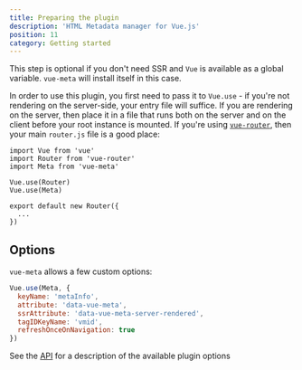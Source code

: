 ```yaml
---
title: Preparing the plugin
description: 'HTML Metadata manager for Vue.js'
position: 11
category: Getting started
---
```

<alert type="info">

This step is optional if you don't need SSR and `Vue` is available as a global variable. `vue-meta` will install itself in this case.

</alert>

In order to use this plugin, you first need to pass it to `Vue.use` - if you're not rendering on the server-side, your entry file will suffice. If you are rendering on the server, then place it in a file that runs both on the server and on the client before your root instance is mounted. If you're using [`vue-router`](https://github.com/vuejs/vue-router), then your main `router.js` file is a good place:

```js{}[router.js]
import Vue from 'vue'
import Router from 'vue-router'
import Meta from 'vue-meta'

Vue.use(Router)
Vue.use(Meta)

export default new Router({
  ...
})
```

## Options

`vue-meta` allows a few custom options:

```js
Vue.use(Meta, {
  keyName: 'metaInfo',
  attribute: 'data-vue-meta',
  ssrAttribute: 'data-vue-meta-server-rendered',
  tagIDKeyName: 'vmid',
  refreshOnceOnNavigation: true
})
```

See the [API](/api#plugin-options) for a description of the available plugin options
